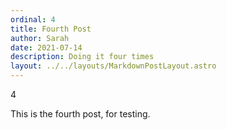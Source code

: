 ```yaml
---
ordinal: 4
title: Fourth Post
author: Sarah
date: 2021-07-14
description: Doing it four times
layout: ../../layouts/MarkdownPostLayout.astro
---
```


4

This is the fourth post, for testing.